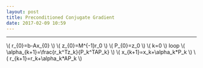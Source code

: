 ```yaml
---
layout: post
title: Preconditioned Conjugate Gradient
date: 2017-02-09 10:59
---
```


----------------
<div>
\( r_{0}=b-Ax_{0} \)
\( z_{0}=M^{-1}r_0 \)
\( P_{0}=z_0 \)
\( k=0 \)
loop
\( \alpha_{k+1}=\frac{r_k^Tz_k}{P_k^TAP_k} \)
\( x_{k+1}=x_k+\alpha_k*P_k \)
\( r_{k+1}=r_k+\alpha_k*AP_k \)
</div>

